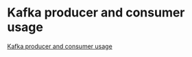 # Kafka producer and consumer usage
[Kafka producer and consumer usage](https://aiwithcloud.com/2022/09/16/kafka_producer_and_consumer_usage/)